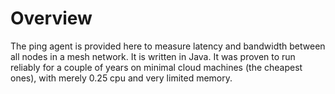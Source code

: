 # Overview

The ping agent is provided here to measure latency and bandwidth between all nodes in a mesh network.
It is written in Java.
It was proven to run reliably for a couple of years on minimal cloud machines (the cheapest ones), with merely 0.25 cpu and very limited memory.
